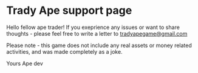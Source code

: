 
<h1>Trady Ape support page</h1>

Hello fellow ape trader! 
If you exeprience any issues or want to share thoughts - please feel free to write a letter to tradyapegame@gmail.com

Please note - this game does not include any real assets or money related activities, and was made completely as a joke.



Yours
Ape dev
